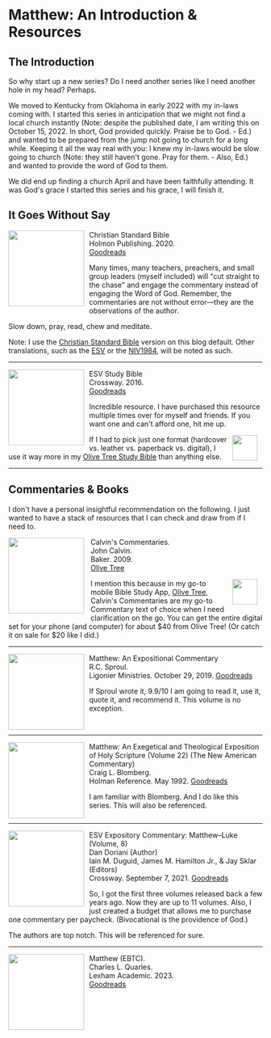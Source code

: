 # Matthew: An Introduction & Resources

<style>

  img {
    padding-right: 10px;
    padding-bottom: 10px;
    width: 150px;
    float: left;
  }

  .olive {
    padding-left: 10px;
    width: 50px;
    float: right
  }

 </style>

## The Introduction

So why start up a new series? Do I need another series like I need another hole in my head? Perhaps.

We moved to Kentucky from Oklahoma in early 2022 with my in-laws coming with. I started this series in anticipation that we might not find a local church instantly (Note: despite the published date, I am writing this on October 15, 2022. In short, God provided quickly. Praise be to God. - Ed.) and wanted to be prepared from the jump not going to church for a long while. Keeping it all the way real with you: I knew my in-laws would be slow going to church (Note: they still haven't gone. Pray for them. - Also, Ed.) and wanted to provide the word of God to them.

We did end up finding a church April and have been faithfully attending. It was God's grace I started this series and his grace, I will finish it.

## It Goes Without Say

<img src="/images/bible-csb-study.jpg">Christian Standard Bible  
Holmon Publishing. 2020.  
[Goodreads](https://www.goodreads.com/book/show/30746885-csb-study-bible)

Many times, many teachers, preachers, and small group leaders (myself included) will "cut straight to the chase" and engage the commentary instead of engaging the Word of God. Remember, the commentaries are not without error—they are the observations of the author.

Slow down, pray, read, chew and meditate.

Note: I use the [Christian Standard Bible](https://csbible.com) version on this blog default. Other translations, such as the [ESV](https://www.crossway.org/bibles/) or the [NIV1984](https://bibleportal.com/version/NIV1984), will be noted as such.

<p style="clear:both;">

---

<img src="/images/bible-esv-study.jpg">ESV Study Bible  
Crossway. 2016.  
[Goodreads](https://www.goodreads.com/book/show/5031805-esv-study-bible?ac=1&from_search=true&qid=BEzDEv7NUE&rank=1)

Incredible resource. I have purchased this resource multiple times over for myself and friends. If you want one and can't afford one, hit me up.

<img class="olive" src="/images/icon-bible-olive-tree.png">If I had to pick just one format (hardcover vs. leather vs. paperback vs. digital), I use it way more in my [Olive Tree Study Bible](https://www.olivetree.com) than anything else.  

<p style="clear:both;">

---

## Commentaries & Books

I don't have a personal insightful recommendation on the following. I just wanted to have a stack of resources that I can check and draw from if I need to.

<img src="/images/commentary-calvin-set-portrait.jpg" align="left" width="100" style="padding-right: 10px" />Calvin's Commentaries.  
John Calvin.  
Baker. 2009.  
[Olive Tree](https://www.olivetree.com/store/product.php?productid=17517)

<img class="olive" src="/images/icon-bible-olive-tree.png">I mention this because in my go-to mobile Bible Study App, [Olive Tree](https://www.olivetree.com), Calvin's Commentaries are my go-to Commentary text of choice when I need clarification on the go. You can get the entire digital set for your phone (and computer) for about $40 from Olive Tree! (Or catch it on sale for $20 like I did.)

<p style="clear:both;">

---

<img src="/images/commentary-matthew-sproul.jpg">Matthew: An Expositional Commentary  
R.C. Sproul.  
Ligonier Ministries. October 29, 2019.
[Goodreads](https://www.goodreads.com/book/show/14453116-matthew?ac=1&from_search=true&qid=ApRYo1wv79&rank=1)

If Sproul wrote it, 9.9/10 I am going to read it, use it, quote it, and recommend it. This volume is no exception.

<p style="clear:both;">

---

<img src="/images/commentary-matthew-nac-blomberg.jpg">Matthew: An Exegetical and Theological Exposition of Holy Scripture (Volume 22) (The New American Commentary)  
Craig L. Blomberg.  
Holman Reference. May 1992.
[Goodreads](https://www.goodreads.com/book/show/962893.Matthew?ac=1&from_search=true&qid=2t2khti0a0&rank=1)

I am familiar with Blomberg. And I do like this series. This will also be referenced.

<p style="clear:both;">

---

<img src="/images/commentary-matthew-luke-esv.jpg">ESV Expository Commentary: Matthew–Luke (Volume, 8)  
Dan Doriani (Author)  
Iain M. Duguid, James M. Hamilton Jr., & Jay Sklar (Editors)  
Crossway. September 7, 2021.
[Goodreads](https://www.goodreads.com/book/show/50611048-esv-expository-commentary-volume-8?from_search=true&from_srp=true&qid=FBpWi6R83q&rank=1)

So, I got the first three volumes released back a few years ago. Now they are up to 11 volumes. Also, I just created a budget that allows me to purchase one commentary per paycheck. (Bivocational is the providence of God.)

The authors are top notch. This will be referenced for sure.

<p style="clear:both;">

---

<img src="/images/commentary-matthew-ebtc-quarles.jpg
">Matthew (EBTC).  
Charles L. Quarles.  
Lexham Academic. 2023.  
[Goodreads](https://www.goodreads.com/book/show/62157376-matthew?from_search=true&from_srp=true&qid=dbeLIqrV0q&rank=4)
